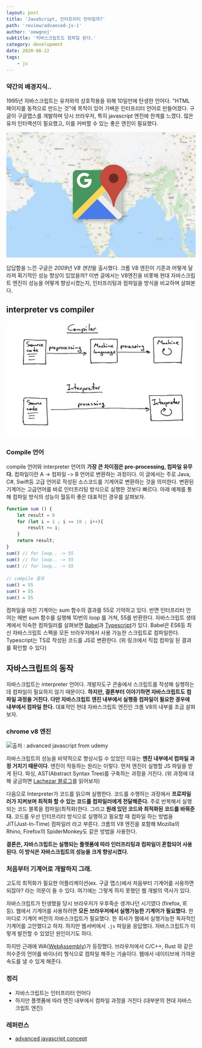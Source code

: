 ```yaml
---
layout: post
title: 'JavaScript, 인터프리터 언어일까?'
path: 'review/advanced-js-1'
author: 'oowgnoj'
subtitle: '자바스크립트도 컴파일 된다.'
category: development
date: 2020-08-22
tags:
    - js
---
```


### 약간의 배경지식..

1995년 자바스크립트는 유저와의 상호작용을 위해 10일만에 탄생한 언어다. "HTML 페이지를 동적으로 만드는 것"에 목적이 있어 가벼운 인터프리터 언어로 만들어졌다. 
구글이 구글맵스를 개발하며 당시 브라우저, 특히 javascript 엔진에 한계를 느꼈다. 많은 유저 인터랙션이 필요했고, 이를 커버할 수 있는 좋은 엔진이 필요했다.

![Google Maps](./../images/in-post/js/google-maps.jpg)


답답함을 느낀 구글은 *2009*년 *V8 엔진*을 출시했다. 크롬 V8 엔진이 기존과 어떻게 달라져 획기적인 성능 향상이 있었을까? 이번 글에서는 V8엔진을 비롯해 현대 자바스크립트 엔진이 성능을 어떻게 향상시켰는지, 인터프리팅과 컴파일을 방식을 비교하며 살펴본다.

## interpreter vs compiler

![ruslanspivak.com](./../images/in-post/js/inter-vs-compiler.png)


### Compile 언어

compile 언어와 interpreter 언어의 **가장 큰 차이점은 pre-processing, 컴파일 유무다.** 컴파일이란  A -> 컴파일 -> B 언어로 변환하는 과정이다. 이 글에서는 주로 Java, C#, Swift등 고급 언어로 작성된 소스코드를 기계어로 변환하는 것을 의미한다. 
변환된 기계어는 고급언어를 바로 인터프리팅 방식으로 실행한 것보다 빠르다. 아래 예제를 통해 컴파일 방식의 성능이 월등히 좋은 대표적인 경우를 살펴보자.

```jsx
function sum () {
	let result = 0
	for (let i = 1 ; i <= 10 ; i++){
		result += i;
	}
	return result;
}
sum() // for loop.. -> 55
sum() // for loop.. -> 55
sum() // for loop.. -> 55

// compile 결과
sum() = 55
sum() = 55
sum() = 55
```

컴파일을 마친 기계어는 sum 함수의 결과를 55로 기억하고 있다. 반면 인터프리터 언어는 매번 sum 함수를 실행해 10번의 loop 를 거쳐, 55를 반환한다.
자바스크립트 생태계에서 익숙한 컴파일러를 살펴보면 [Babel](https://babeljs.io/en/repl)과 [Typescript](https://www.typescriptlang.org/play/)가 있다.  Babel은 ES6등 최신 자바스크립트 스펙을 모든 브라우저에서 사용 가능한 스크립트로 컴파일한다. Typescript는 TS로 작성된 코드를 JS로 변환한다. (위 링크에서 직접 컴파일 된 결과를 확인할 수 있다)

## 자바스크립트의 동작

자바스크립트는 interpreter 언어다. 개발자도구 콘솔에서 스크립트를 작성해 실행하는데 컴파일이 필요하지 않기 때문이다. **하지만, 결론부터 이야기하면 자바스크립트도 컴파일 과정을 거친다. 다만 자바스크립트 엔진 내부에서 실행중 컴파일이 필요한 경우에 내부에서 컴파일 한다.** 대표적인 현대 자바스크립트 엔진인 크롬 V8의 내부를 조금 살펴보자.

### chrome v8 엔진

![출처 : advanced javascript from udemy](./../images/in-post/js/v8-enging.png)



자바스크립트의 성능을 비약적으로 향상시킬 수 있었던 이유는 **엔진 내부에서 컴파일 과정 거치기 때문이다**. 엔진이 작동하는 원리는 이렇다. 먼저 엔진이 실행할 JS 파일을 받게 된다. 파싱, AST(Abstract Syntax Tree)를 구축하는 과정을 거친다. (위 과정에 대해 궁금하면 [Lachezar 블로그](https://blog.sessionstack.com/how-javascript-works-parsing-abstract-syntax-trees-asts-5-tips-on-how-to-minimize-parse-time-abfcf7e8a0c8)를 읽어보자)

다음으로 Interpreter가 코드를 읽으며 실행한다. 코드를 수행하는 과정에서 **프로파일러가 지켜보며 최적화 할 수 있는 코드를 컴파일러에게 전달해준다.** 주로 반복해서 실행되는 코드 블록을 컴파일(최적화)한다. 그리고 **원래 있던 코드와 최적화된 코드를 바꿔준다.** 코드를 우선 인터프리터 방식으로 실행하고 필요할 때 컴파일 하는 방법을 JIT(Just-In-Time) 컴파일러 라고 부른다. 크롬의 V8 엔진을 포함해 Mozilla의 Rhino, Firefox의 SpiderMonkey도 같은 방법을 사용한다.

**결론은, 자바스크립트는 실행되는 플랫폼에 따라 인터프리팅과 컴파일이 혼합되어 사용된다. 이 방식은 자바스크립트의 성능을 크게 향상시켰다.**

### 처음부터 기계어로 개발하지 그래.

고도의 최적화가 필요한 어플리케이션(ex. 구글 맵스)에서 처음부터 기계어를 사용하면 되잖아? 라는 의문이 들 수 있다. 여기에는 그렇게 하지 못했던 웹 개발의 역사가 있다.

자바스크립트가 탄생했을 당시 브라우저가 우후죽순 생겨나던 시기였다 (firefox, IE 등). 웹에서 기계어를 사용하려면 **모든 브라우저에서 실행가능한 기계어가 필요했다.** 한마디로 기계어 버전의 자바스크립트가 필요했다. 한 회사가 웹에서 실행가능한 독자적인 기계어를 고안했다고 하자. 하지만 웹서버에서 `.js` 파일을 응답했다. 
자바스크립트가 이렇게 발전할 수 있었던 원인이기도 하다. 

하지만 근래에 WA([WebAssembly](http://www.ciokorea.com/news/39145))가 등장했다. 브라우저에서 C/C++, Rust 와 같은 저수준의 언어를 바이너리 형식으로 컴파일 해주는 기술이다. 웹에서 네이티브에 가까운 속도를 낼 수 있게 해준다.


### 정리

- 자바스크립트는 인터프리터 언어다
- 하지만 플랫폼에 따라 엔진 내부에서 컴파일 과정을 거친다 (대부분의 현대 자바스크립트 엔진)


### 레퍼런스
- [advanced javascript concept](https://www.udemy.com/course/advanced-javascript-concepts/)